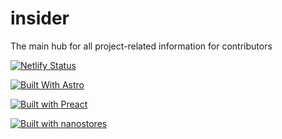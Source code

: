 # insider

The main hub for all project-related information for contributors

[![Netlify Status](https://api.netlify.com/api/v1/badges/5c73228a-f9e4-4a3e-851a-60c8745b7a5c/deploy-status)](https://app.netlify.com/sites/powerd6-insider/deploys)

[![Built With Astro](https://img.shields.io/badge/built%20with-Astro-%23FF5D01?logo=astro)](https://astro.build/)

[![Built with Preact](https://img.shields.io/badge/Built%20with-Preact-673AB8?logo=preact)](https://preactjs.com/)

[![Built with nanostores](https://img.shields.io/badge/Built%20with-nanostores-000?logo=data:image/svg+xml;base64,IDxzdmcgd2lkdGg9IjkyIiBoZWlnaHQ9IjkyIiB4bWxucz0iaHR0cDovL3d3dy53My5vcmcvMjAwMC9zdmciPjxwYXRoIGNsYXNzPSJkIiBkPSJNNDkuMzA4IDcxIDIyIDUxLjg3OWwxNS45OTctNi4yNCAyMy40MDcgMTYuMzlMNDkuMzA4IDcxem0tNy4xMTYtNTBMNjkuNSA0MC4xMjFsLTE1Ljk5NyA2LjI0LTIzLjQwNy0xNi4zOUw0Mi4xOTIgMjF6Ii8+PC9zdmc+)](https://github.com/nanostores/nanostores)

